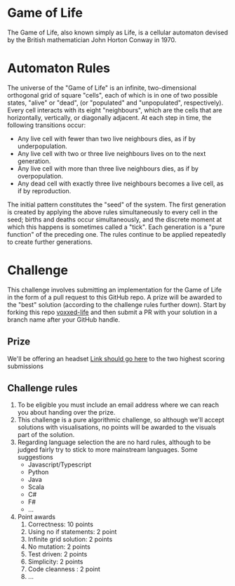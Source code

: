 # Game of Life
The Game of Life, also known simply as Life, is a cellular automaton devised by the British mathematician John Horton Conway in 1970.
# Automaton Rules
The universe of the "Game of Life" is an infinite, two-dimensional orthogonal grid of square "cells", each of which is in one of two possible states, "alive" or "dead", (or "populated" and "unpopulated", respectively). Every cell interacts with its eight "neighbours", which are the cells that are horizontally, vertically, or diagonally adjacent. At each step in time, the following transitions occur:
- Any live cell with fewer than two live neighbours dies, as if by underpopulation.
- Any live cell with two or three live neighbours lives on to the next generation.
- Any live cell with more than three live neighbours dies, as if by overpopulation.
- Any dead cell with exactly three live neighbours becomes a live cell, as if by reproduction.

The initial pattern constitutes the "seed" of the system. The first generation is created by applying the above rules simultaneously to every cell in the seed; births and deaths occur simultaneously, and the discrete moment at which this happens is sometimes called a "tick". Each generation is a "pure function" of the preceding one. The rules continue to be applied repeatedly to create further generations.
# Challenge
This challenge involves submitting an implementation for the Game of Life in the form of a pull request to this GitHub repo. A prize will be awarded to the "best" solution (according to the challenge rules further down).
Start by forking this repo [voxxed-life](https://github.com/equalexperts/voxxed-life) and then submit a PR with your solution in a branch name after your GitHub handle.
## Prize
We'll be offering an headset [Link should go here](https://link-should-go-here.com) to the two highest scoring submissions
## Challenge rules
1. To be eligible you must include an email address where we can reach you about handing over the prize.
1. This challenge is a pure algorithmic challenge, so although we'll accept solutions with visualisations, no points will be awarded to the visuals part of the solution.
1. Regarding language selection the are no hard rules, although to be judged fairly try to stick to more mainstream languages. Some suggestions
    + Javascript/Typescript
    + Python
    + Java
    + Scala
    + C#
    + F#
    + ...
1. Point awards
    1. Correctness: 10 points
    1. Using no if statements: 2 point
    1. Infinite grid solution: 2 points
    1. No mutation: 2 points
    1. Test driven: 2 points
    1. Simplicity: 2 points
    1. Code cleanness : 2 point
    1. ...
